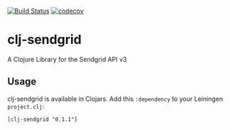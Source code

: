 [![Build Status](https://travis-ci.org/anthontaylor/clj-sendgrid.svg?branch=master)](https://travis-ci.org/anthontaylor/clj-sendgrid)
[![codecov](https://codecov.io/gh/anthontaylor/clj-sendgrid/branch/master/graph/badge.svg)](https://codecov.io/gh/anthontaylor/clj-sendgrid)

# clj-sendgrid
A Clojure Library for the  Sendgrid API v3

## Usage
clj-sendgrid is available in Clojars. Add this ```:dependency``` to your Leiningen ```project.clj```:

```[clj-sendgrid "0.1.1"]```
